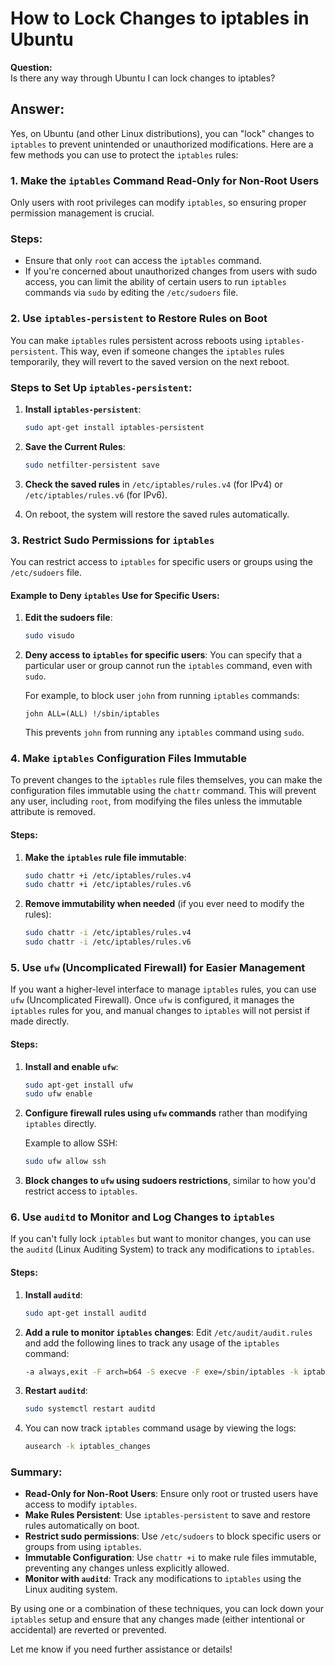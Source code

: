 
# How to Lock Changes to iptables in Ubuntu

**Question:**  
Is there any way through Ubuntu I can lock changes to iptables?

## Answer:

Yes, on Ubuntu (and other Linux distributions), you can "lock" changes to `iptables` to prevent unintended or unauthorized modifications. Here are a few methods you can use to protect the `iptables` rules:

### 1. **Make the `iptables` Command Read-Only for Non-Root Users**
Only users with root privileges can modify `iptables`, so ensuring proper permission management is crucial. 

### Steps:
- Ensure that only `root` can access the `iptables` command.
- If you're concerned about unauthorized changes from users with sudo access, you can limit the ability of certain users to run `iptables` commands via `sudo` by editing the `/etc/sudoers` file.

### 2. **Use `iptables-persistent` to Restore Rules on Boot**
You can make `iptables` rules persistent across reboots using `iptables-persistent`. This way, even if someone changes the `iptables` rules temporarily, they will revert to the saved version on the next reboot.

### Steps to Set Up `iptables-persistent`:
1. **Install `iptables-persistent`**:
   ```bash
   sudo apt-get install iptables-persistent
   ```

2. **Save the Current Rules**:
   ```bash
   sudo netfilter-persistent save
   ```

3. **Check the saved rules** in `/etc/iptables/rules.v4` (for IPv4) or `/etc/iptables/rules.v6` (for IPv6).

4. On reboot, the system will restore the saved rules automatically.

### 3. **Restrict Sudo Permissions for `iptables`**
You can restrict access to `iptables` for specific users or groups using the `/etc/sudoers` file.

#### Example to Deny `iptables` Use for Specific Users:

1. **Edit the sudoers file**:
   ```bash
   sudo visudo
   ```

2. **Deny access to `iptables` for specific users**:
   You can specify that a particular user or group cannot run the `iptables` command, even with `sudo`.
   
   For example, to block user `john` from running `iptables` commands:
   ```
   john ALL=(ALL) !/sbin/iptables
   ```

   This prevents `john` from running any `iptables` command using `sudo`.

### 4. **Make `iptables` Configuration Files Immutable**
To prevent changes to the `iptables` rule files themselves, you can make the configuration files immutable using the `chattr` command. This will prevent any user, including `root`, from modifying the files unless the immutable attribute is removed.

#### Steps:
1. **Make the `iptables` rule file immutable**:
   ```bash
   sudo chattr +i /etc/iptables/rules.v4
   sudo chattr +i /etc/iptables/rules.v6
   ```

2. **Remove immutability when needed** (if you ever need to modify the rules):
   ```bash
   sudo chattr -i /etc/iptables/rules.v4
   sudo chattr -i /etc/iptables/rules.v6
   ```

### 5. **Use `ufw` (Uncomplicated Firewall) for Easier Management**
If you want a higher-level interface to manage `iptables` rules, you can use `ufw` (Uncomplicated Firewall). Once `ufw` is configured, it manages the `iptables` rules for you, and manual changes to `iptables` will not persist if made directly.

#### Steps:
1. **Install and enable `ufw`**:
   ```bash
   sudo apt-get install ufw
   sudo ufw enable
   ```

2. **Configure firewall rules using `ufw` commands** rather than modifying `iptables` directly.

   Example to allow SSH:
   ```bash
   sudo ufw allow ssh
   ```

3. **Block changes to `ufw` using sudoers restrictions**, similar to how you'd restrict access to `iptables`.

### 6. **Use `auditd` to Monitor and Log Changes to `iptables`**
If you can't fully lock `iptables` but want to monitor changes, you can use the `auditd` (Linux Auditing System) to track any modifications to `iptables`.

#### Steps:
1. **Install `auditd`**:
   ```bash
   sudo apt-get install auditd
   ```

2. **Add a rule to monitor `iptables` changes**:
   Edit `/etc/audit/audit.rules` and add the following lines to track any usage of the `iptables` command:
   ```bash
   -a always,exit -F arch=b64 -S execve -F exe=/sbin/iptables -k iptables_changes
   ```

3. **Restart `auditd`**:
   ```bash
   sudo systemctl restart auditd
   ```

4. You can now track `iptables` command usage by viewing the logs:
   ```bash
   ausearch -k iptables_changes
   ```

### Summary:
- **Read-Only for Non-Root Users**: Ensure only root or trusted users have access to modify `iptables`.
- **Make Rules Persistent**: Use `iptables-persistent` to save and restore rules automatically on boot.
- **Restrict sudo permissions**: Use `/etc/sudoers` to block specific users or groups from using `iptables`.
- **Immutable Configuration**: Use `chattr +i` to make rule files immutable, preventing any changes unless explicitly allowed.
- **Monitor with `auditd`**: Track any modifications to `iptables` using the Linux auditing system.

By using one or a combination of these techniques, you can lock down your `iptables` setup and ensure that any changes made (either intentional or accidental) are reverted or prevented.

Let me know if you need further assistance or details!
